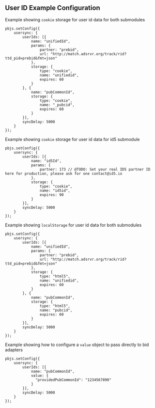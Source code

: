 ## User ID Example Configuration

Example showing `cookie` storage for user id data for both submodules
```
pbjs.setConfig({
    usersync: {
        userIds: [{
            name: "unifiedId",
            params: {
                partner: "prebid",
                url: "http://match.adsrvr.org/track/rid?ttd_pid=prebid&fmt=json"
            },
            storage: {
                type: "cookie",
                name: "unifiedid",
                expires: 60
            }
        }, {
            name: "pubCommonId",
            storage: {
                type: "cookie",
                name: "_pubcid",
                expires: 60
            }
        }],
        syncDelay: 5000
    }
});
```

Example showing `cookie` storage for user id data for id5 submodule
```
pbjs.setConfig({
    usersync: {
        userIds: [{
            name: "id5Id",
            params: {
                partner: 173 // @TODO: Set your real ID5 partner ID here for production, please ask for one contact@id5.io
            },
            storage: {
                type: "cookie",
                name: "id5id",
                expires: 90
            }
        }],
        syncDelay: 5000
    }
});
```

Example showing `localStorage` for user id data for both submodules
```
pbjs.setConfig({
    usersync: {
        userIds: [{
            name: "unifiedId",
            params: {
                partner: "prebid",
                url: "http://match.adsrvr.org/track/rid?ttd_pid=prebid&fmt=json"
            },
            storage: {
                type: "html5",
                name: "unifiedid",
                expires: 60
            }
        }, {
            name: "pubCommonId",
            storage: {
                type: "html5",
                name: "pubcid",
                expires: 60
            }
        }],
        syncDelay: 5000
    }
});
```

Example showing how to configure a `value` object to pass directly to bid adapters
```
pbjs.setConfig({
    usersync: {
        userIds: [{
            name: "pubCommonId",
            value: {
              "providedPubCommonId": "1234567890"
            }
        }],
        syncDelay: 5000
    }
});
```
